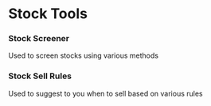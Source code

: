 # Stock Tools
### Stock Screener
Used to screen stocks using various methods

### Stock Sell Rules
Used to suggest to you when to sell based on various rules